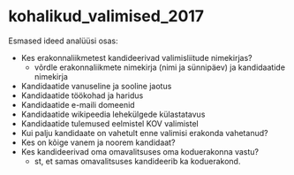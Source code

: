 # kohalikud_valimised_2017

Esmased ideed analüüsi osas:
 * Kes erakonnaliikmetest kandideerivad valimisliitude nimekirjas?
   + võrdle erakonnaliikmete nimekirja (nimi ja sünnipäev) ja kandidaatide nimekirja
 * Kandidaatide vanuseline ja sooline jaotus
 * Kandidaatide töökohad ja haridus
 * Kandidaatide e-maili domeenid
 * Kandidaatide wikipeedia lehekülgede külastatavus
 * Kandidaatide tulemused eelmistel KOV valimistel
 * Kui palju kandidaate on vahetult enne valimisi erakonda vahetanud?
 * Kes on kõige vanem ja noorem kandidaat?
 * Kes kandideerivad oma omavalitsuses oma koduerakonna vastu?
   + st, et samas omavalitsuses kandideerib ka koduerakond.
